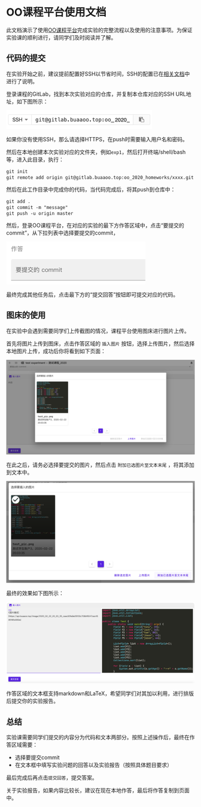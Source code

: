 # OO课程平台使用文档

此文档演示了使用[OO课程平台](https://course.buaaoo.top/)完成实验的完整流程以及使用的注意事项。为保证实验课的顺利进行，请同学们及时阅读并了解。

## 代码的提交

在实验开始之前，建议提前配置好SSH以节省时间，SSH的配置已在[相关文档](https://github.com/Ailsa99/guide_book_public/blob/master/git-guide/git风格指南.md)中进行了说明。

登录课程的GitLab，找到本次实验对应的仓库，并复制本仓库对应的SSH URL地址，如下图所示：

<img src="pic/0.png" alt="0" style="zoom:50%;" />

如果你没有使用SSH，那么请选择HTTPS，在push时需要输入用户名和密码。

然后在本地创建本次实验对应的文件夹，例如`exp1`，然后打开终端/shell/bash等，进入此目录，执行：

```
git init
git remote add origin git@gitlab.buaaoo.top:oo_2020_homeworks/xxxx.git 
```

然后在此工作目录中完成你的代码，当代码完成后，将其push到仓库中：

```
git add .
git commit -m "message"
git push -u origin master
```

然后，登录OO课程平台，在对应的实验的最下方作答区域中，点击“要提交的commit”，从下拉列表中选择要提交的commit，

<img src="pic/1.png" alt="1" style="zoom:50%;" />

最终完成其他任务后，点击最下方的“提交回答”按钮即可提交对应的代码。

## 图床的使用

在实验中会遇到需要同学们上传截图的情况，课程平台使用图床进行图片上传。

首先将图片上传到图床，点击作答区域的 `插入图片` 按钮，选择上传图片，然后选择本地图片上传，成功后你将看到如下页面：

<img src="pic/2.png" alt="1" style="zoom:50%;" />

在此之后，请务必选择要提交的图片，然后点击 `附加已选图片至文本末尾` ，将其添加到文本中。

<img src="pic/4.png" alt="1" style="zoom:50%;" />

最终的效果如下图所示：

<img src="pic/3.png" alt="1" style="zoom:50%;" />

作答区域的文本框支持markdown和LaTeX，希望同学们对其加以利用，进行排版后提交你的实验报告。

## 总结

实验课需要同学们提交的内容分为代码和文本两部分。按照上述操作后，最终在作答区域需要：

- 选择要提交commit
- 在文本框中填写实验问题的回答以及实验报告（按照具体题目要求）

最后完成后再点击`提交回答`，提交答案。

关于实验报告，如果内容比较长，建议在现在本地作答，最后将作答复制到页面中。